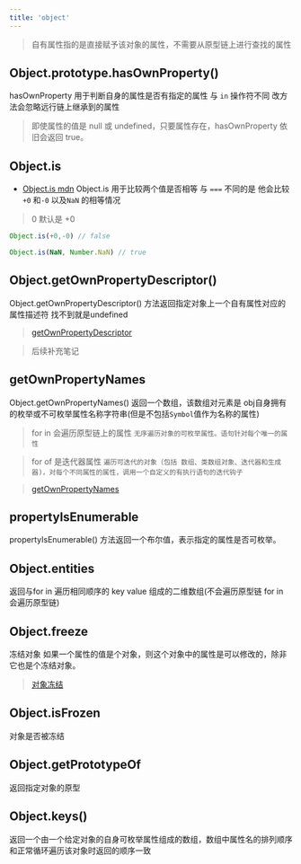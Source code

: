 ```yaml
---
title: 'object'
---
```

> 自有属性指的是直接赋予该对象的属性，不需要从原型链上进行查找的属性
## Object.prototype.hasOwnProperty()

hasOwnProperty 用于判断自身的属性是否有指定的属性 与 `in` 操作符不同 改方法会忽略远行链上继承到的属性

> 即使属性的值是 null 或 undefined，只要属性存在，hasOwnProperty 依旧会返回 true。


## Object.is
- [Object.is mdn](https://developer.mozilla.org/en-US/docs/Web/JavaScript/Reference/Global_Objects/Object/is#description)
Object.is 用于比较两个值是否相等 与
`===` 不同的是 他会比较`+0` 和`-0`
以及`NaN` 的相等情况

> 0 默认是 +0
```js
Object.is(+0,-0) // false

Object.is(NaN, Number.NaN) // true
```

## Object.getOwnPropertyDescriptor()

Object.getOwnPropertyDescriptor() 方法返回指定对象上一个自有属性对应的属性描述符 找不到就是undefined
> [getOwnPropertyDescriptor](https://developer.mozilla.org/zh-CN/docs/Web/JavaScript/Reference/Global_Objects/Object/getOwnPropertyDescriptor)


> 后续补充笔记

## getOwnPropertyNames

Object.getOwnPropertyNames() 返回一个数组，该数组对元素是 obj自身拥有的枚举或不可枚举属性名称字符串(但是不包括`Symbol`值作为名称的属性)
> for in 会遍历原型链上的属性 `无序遍历对象的可枚举属性。语句针对每个唯一的属性`


> for of 是迭代器属性
`遍历可迭代的对象（包括 数组、类数组对象、迭代器和生成器)，对每个不同属性的属性，调用一个自定义的有执行语句的迭代钩子`


> [getOwnPropertyNames](https://developer.mozilla.org/zh-CN/docs/Web/JavaScript/Reference/Global_Objects/Object/getOwnPropertyNames)



## propertyIsEnumerable
propertyIsEnumerable() 方法返回一个布尔值，表示指定的属性是否可枚举。



## Object.entities
返回与for in 遍历相同顺序的 key value 组成的二维数组(不会遍历原型链 for in 会遍历原型链)

## Object.freeze
冻结对象
如果一个属性的值是个对象，则这个对象中的属性是可以修改的，除非它也是个冻结对象。
> [对象冻结](https://developer.mozilla.org/zh-CN/docs/Web/JavaScript/Reference/Global_Objects/Object/freeze)

## Object.isFrozen
对象是否被冻结

## Object.getPrototypeOf
返回指定对象的原型

## Object.keys()
返回一个由一个给定对象的自身可枚举属性组成的数组，数组中属性名的排列顺序和正常循环遍历该对象时返回的顺序一致